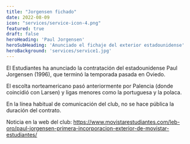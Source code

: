 ```yaml
---
title: "Jorgensen fichado"
date: 2022-08-09
icon: "services/service-icon-4.png"
featured: true
draft: false
heroHeading: 'Paul Jorgensen'
heroSubHeading: 'Anunciado el fichaje del exterior estadounidense'
heroBackground: 'services/service1.jpg'
---
```


El Estudiantes ha anunciado la contratación del estadounidense Paul Jorgensen (1996), que terminó la temporada pasada en Oviedo.

El escolta norteamericano pasó anteriormente por Palencia (donde coincidió con Larsen) y ligas menores como la portuguesa y la polaca.

En la línea habitual de comunicación del club, no se hace pública la duración del contrato.

Noticia en la web del club: https://www.movistarestudiantes.com/leb-oro/paul-jorgensen-primera-incorporacion-exterior-de-movistar-estudiantes/